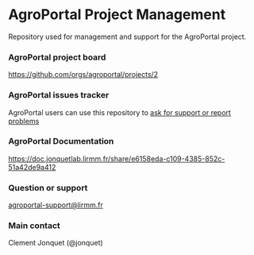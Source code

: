 # AgroPortal Project Management
Repository used for management and support for the AgroPortal project.

### AgroPortal project board

https://github.com/orgs/agroportal/projects/2

### AgroPortal issues tracker

AgroPortal users can use this repository to [ask for support or report problems](https://github.com/agroportal/project-management/issues)

### AgroPortal Documentation

https://doc.jonquetlab.lirmm.fr/share/e6158eda-c109-4385-852c-51a42de9a412

### Question or support

agroportal-support@lirmm.fr

### Main contact

Clement Jonquet (@jonquet)
